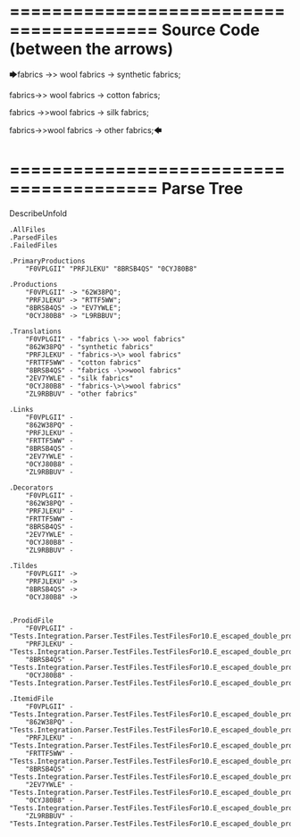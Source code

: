 ========================================
Source Code (between the arrows)
========================================

🡆fabrics \->> wool fabrics ->
	synthetic fabrics;

fabrics->\> wool fabrics ->
	cotton fabrics;

fabrics -\>>wool fabrics ->
	silk fabrics;

fabrics-\>\>wool fabrics ->
	other fabrics;🡄

========================================
Parse Tree
========================================
DescribeUnfold

    .AllFiles
    .ParsedFiles
    .FailedFiles

    .PrimaryProductions
        "F0VPLGII" "PRFJLEKU" "8BRSB4QS" "0CYJ80B8" 

    .Productions
        "F0VPLGII" -> "62W38PQ";
        "PRFJLEKU" -> "RTTF5WW";
        "8BRSB4QS" -> "EV7YWLE";
        "0CYJ80B8" -> "L9RBBUV";

    .Translations
        "F0VPLGII" - "fabrics \->> wool fabrics"
        "862W38PQ" - "synthetic fabrics"
        "PRFJLEKU" - "fabrics->\> wool fabrics"
        "FRTTF5WW" - "cotton fabrics"
        "8BRSB4QS" - "fabrics -\>>wool fabrics"
        "2EV7YWLE" - "silk fabrics"
        "0CYJ80B8" - "fabrics-\>\>wool fabrics"
        "ZL9RBBUV" - "other fabrics"

    .Links
        "F0VPLGII" - 
        "862W38PQ" - 
        "PRFJLEKU" - 
        "FRTTF5WW" - 
        "8BRSB4QS" - 
        "2EV7YWLE" - 
        "0CYJ80B8" - 
        "ZL9RBBUV" - 

    .Decorators
        "F0VPLGII" - 
        "862W38PQ" - 
        "PRFJLEKU" - 
        "FRTTF5WW" - 
        "8BRSB4QS" - 
        "2EV7YWLE" - 
        "0CYJ80B8" - 
        "ZL9RBBUV" - 

    .Tildes
        "F0VPLGII" -> 
        "PRFJLEKU" -> 
        "8BRSB4QS" -> 
        "0CYJ80B8" -> 


    .ProdidFile
        "F0VPLGII" - "Tests.Integration.Parser.TestFiles.TestFilesFor10.E_escaped_double_producers.ds"
        "PRFJLEKU" - "Tests.Integration.Parser.TestFiles.TestFilesFor10.E_escaped_double_producers.ds"
        "8BRSB4QS" - "Tests.Integration.Parser.TestFiles.TestFilesFor10.E_escaped_double_producers.ds"
        "0CYJ80B8" - "Tests.Integration.Parser.TestFiles.TestFilesFor10.E_escaped_double_producers.ds"

    .ItemidFile
        "F0VPLGII" - "Tests.Integration.Parser.TestFiles.TestFilesFor10.E_escaped_double_producers.ds"
        "862W38PQ" - "Tests.Integration.Parser.TestFiles.TestFilesFor10.E_escaped_double_producers.ds"
        "PRFJLEKU" - "Tests.Integration.Parser.TestFiles.TestFilesFor10.E_escaped_double_producers.ds"
        "FRTTF5WW" - "Tests.Integration.Parser.TestFiles.TestFilesFor10.E_escaped_double_producers.ds"
        "8BRSB4QS" - "Tests.Integration.Parser.TestFiles.TestFilesFor10.E_escaped_double_producers.ds"
        "2EV7YWLE" - "Tests.Integration.Parser.TestFiles.TestFilesFor10.E_escaped_double_producers.ds"
        "0CYJ80B8" - "Tests.Integration.Parser.TestFiles.TestFilesFor10.E_escaped_double_producers.ds"
        "ZL9RBBUV" - "Tests.Integration.Parser.TestFiles.TestFilesFor10.E_escaped_double_producers.ds"

